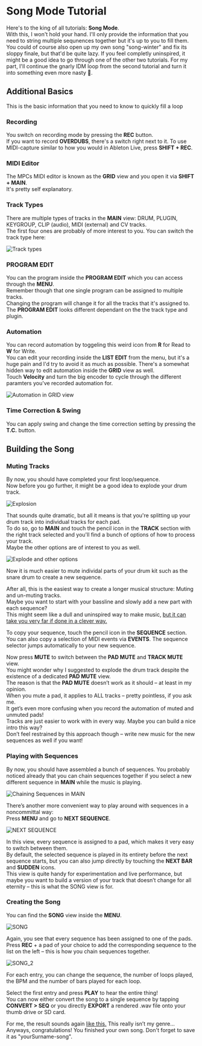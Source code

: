 # Song Mode Tutorial

Here's to the king of all tutorials: **Song Mode**.  
With this, I won't hold your hand. I'll only provide the information that you need to string multiple sequnences together but it's up to you to fill them. You could of course also open up my own song "song-winter" and fix its sloppy finale, but that'd be quite lazy. If you feel completly uninspired, it might be a good idea to go through one of the other two tutorials. For my part, I'll continue the gnarly IDM loop from the second tutorial and turn it into something even more nasty 🤮. 

## Additional Basics
This is the basic information that you need to know to quickly fill a loop
### Recording
You switch on recording mode by pressing the **REC** button.   
If you want to record **OVERDUBS**, there's a switch right next to it. To use MIDI-capture similar to how you would in Ableton Live, press **SHIFT + REC**.  

### MIDI Editor
The MPCs MIDI editor is known as the **GRID** view and you open it via **SHIFT + MAIN**.   
It's pretty self explanatory. 

### Track Types
There are multiple types of tracks in the **MAIN** view: DRUM, PLUGIN, KEYGROUP, CLIP (audio), MIDI (external) and CV tracks.   
The first four ones are probably of more interest to you. You can switch the track type here:

![Track types](imgs/01.png)

### PROGRAM EDIT
You can the program inside the **PROGRAM EDIT** which you can access through the **MENU**.   
Remember though that one single program can be assigned to multiple tracks.   
Changing the program will change it for all the tracks that it's assigned to.   
The **PROGRAM EDIT** looks different dependant on the the track type and plugin.

### Automation
You can record automation by toggeling this weird icon from **R** for Read to **W** for Write.   
You can edit your recording inside the **LIST EDIT** from the menu, but it's a huge pain and I'd try to avoid it as much as possible. There's a somewhat hidden way to edit automation inside the **GRID** view as well.   
Touch **Velocity** and turn the big encoder to cycle through the different paramters you've recorded automation for.

![Automation in GRID view](imgs/02.png)

### Time Correction & Swing
You can apply swing and change the time correction setting by pressing the **T.C.** button.

## Building the Song
### Muting Tracks
By now, you should have completed your first loop/sequence.   
Now before you go further, it might be a good idea to explode your drum track.

![Explosion](https://media4.giphy.com/media/XrNry0aqYWEhi/giphy.gif?cid=ecf05e47rkmtyz6p9ueuksblrjddgqr2efvsdw1bo9iw6qot&rid=giphy.gif&ct=g)

That sounds quite dramatic, but all it means is that you're splitting up your drum track into individual tracks for each pad.   
To do so, go to **MAIN** and touch the pencil icon in the **TRACK** section with the right track selected and you'll find a bunch of options of how to process your track.   
Maybe the other options are of interest to you as well.

![Explode and other options](imgs/03.png)

Now it is much easier to mute individal parts of your drum kit such as the snare drum to create a new sequence. 

After all, this is the easiest way to create a longer musical structure: Muting and un-muting tracks.   
Maybe you want to start with your bassline and slowly add a new part with each sequence?   
This might seem like a dull and uninspired way to make music, [but it can take you very far if done in a clever way.](https://www.youtube.com/watch?v=m5H-YlcMSbc)

To copy your sequence, touch the pencil icon in the **SEQUENCE** section.   
You can also copy a selection of MIDI events via **EVENTS**. The sequence selector jumps automatically to your new sequence. 

Now press **MUTE** to switch between the **PAD MUTE** and **TRACK MUTE** view.   
You might wonder why I suggested to explode the drum track despite the existence of a dedicated **PAD MUTE** view.   
The reason is that the **PAD MUTE** doesn’t work as it should – at least in my opinion.   
When you mute a pad, it applies to ALL tracks – pretty pointless, if you ask me.   
It get’s even more confusing when you record the automation of muted and unmuted pads!   
Tracks are just easier to work with in every way. 
Maybe you can build a nice intro this way?   
Don’t feel restrained by this approach though – write new music for the new sequences as well if you want!

### Playing with Sequences
By now, you should have assembled a bunch of sequences. You probably noticed already that you can chain sequences together if you select a new different sequence in **MAIN** while the music is playing. 

![Chaining Sequences in MAIN](imgs/04.png)

There’s another more convenient way to play around with sequences in a noncommittal way:  
Press **MENU** and go to **NEXT SEQUENCE**. 

![NEXT SEQUENCE](imgs/05.png)

In this view, every sequence is assigned to a pad, which makes it very easy to switch between them.   
By default, the selected sequence is played in its entirety before the next sequence starts, but you can also jump directly by touching the **NEXT BAR** and **SUDDEN** icons.  
This view is quite handy for experimentation and live performance, but maybe you want to build a version of your track that doesn’t change for all eternity – this is what the SONG view is for. 

### Creating the Song
You can find the **SONG** view inside the **MENU**.  

![SONG](imgs/06.png)

Again, you see that every sequence has been assigned to one of the pads.   
Press **REC** + a pad of your choice to add the corresponding sequence to the list on the left – this is how you chain sequences together. 

![SONG_2](imgs/07.png)

For each entry, you can change the sequence, the number of loops played, the BPM and the number of bars played for each loop. 

Select the first entry and press **PLAY** to hear the entire thing!  
You can now either convert the song to a single sequence by tapping **CONVERT > SEQ** or you directly **EXPORT** a rendered .wav file onto your thumb drive or SD card. 

For me, the result sounds again [like this.](audio/01.wav)
This really isn’t my genre…  
Anyways, congratulations! You finished your own song. Don't forget to save it as "yourSurname-song".
